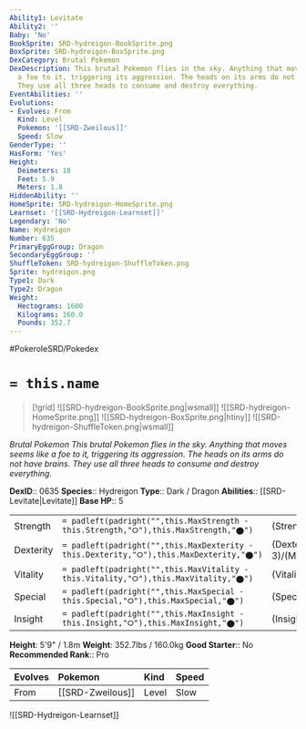 ```yaml
---
Ability1: Levitate
Ability2: ''
Baby: 'No'
BookSprite: SRD-hydreigon-BookSprite.png
BoxSprite: SRD-hydreigon-BoxSprite.png
DexCategory: Brutal Pokemon
DexDescription: This brutal Pokemon flies in the sky. Anything that moves seems like
  a foe to it, triggering its aggression. The heads on its arms do not have brains.
  They use all three heads to consume and destroy everything.
EventAbilities: ''
Evolutions:
- Evolves: From
  Kind: Level
  Pokemon: '[[SRD-Zweilous]]'
  Speed: Slow
GenderType: ''
HasForm: 'Yes'
Height:
  Deimeters: 18
  Feet: 5.9
  Meters: 1.8
HiddenAbility: ''
HomeSprite: SRD-hydreigon-HomeSprite.png
Learnset: '[[SRD-Hydreigon-Learnset]]'
Legendary: 'No'
Name: Hydreigon
Number: 635
PrimaryEggGroup: Dragon
SecondaryEggGroup: ''
ShuffleToken: SRD-hydreigon-ShuffleToken.png
Sprite: hydreigon.png
Type1: Dark
Type2: Dragon
Weight:
  Hectograms: 1600
  Kilograms: 160.0
  Pounds: 352.7
---
```


#PokeroleSRD/Pokedex

# `= this.name`

> [!grid]
> ![[SRD-hydreigon-BookSprite.png|wsmall]]
> ![[SRD-hydreigon-HomeSprite.png]]
> ![[SRD-hydreigon-BoxSprite.png|htiny]]
> ![[SRD-hydreigon-ShuffleToken.png|wsmall]]


*Brutal Pokemon*
*This brutal Pokemon flies in the sky. Anything that moves seems like a foe to it, triggering its aggression. The heads on its arms do not have brains. They use all three heads to consume and destroy everything.*

**DexID**:: 0635
**Species**:: Hydreigon
**Type**:: Dark / Dragon
**Abilities**:: [[SRD-Levitate|Levitate]]
**Base HP**:: 5

|           |                                                                                        |                                          |
| --------- | -------------------------------------------------------------------------------------- | ---------------------------------------- |
| Strength  | `= padleft(padright("",this.MaxStrength - this.Strength,"⭘"),this.MaxStrength,"⬤")`    | (Strength::3)/(MaxStrength::6)   |
| Dexterity | `= padleft(padright("",this.MaxDexterity - this.Dexterity,"⭘"),this.MaxDexterity,"⬤")` | (Dexterity:: 3)/(MaxDexterity::6) |
| Vitality  | `= padleft(padright("",this.MaxVitality - this.Vitality,"⭘"),this.MaxVitality,"⬤")`    | (Vitality::2)/(MaxVitality::5)   |
| Special   | `= padleft(padright("",this.MaxSpecial - this.Special,"⭘"),this.MaxSpecial,"⬤")`       | (Special::3)/(MaxSpecial::7)     |
| Insight   | `= padleft(padright("",this.MaxInsight - this.Insight,"⭘"),this.MaxInsight,"⬤")`       | (Insight::2)/(MaxInsight::4)     |

**Height**: 5'9" / 1.8m
**Weight**: 352.7lbs / 160.0kg
**Good Starter**:: No
**Recommended Rank**:: Pro

| Evolves   | Pokemon          | Kind   | Speed   |
|:----------|:-----------------|:-------|:--------|
| From      | [[SRD-Zweilous]] | Level  | Slow    |

![[SRD-Hydreigon-Learnset]]